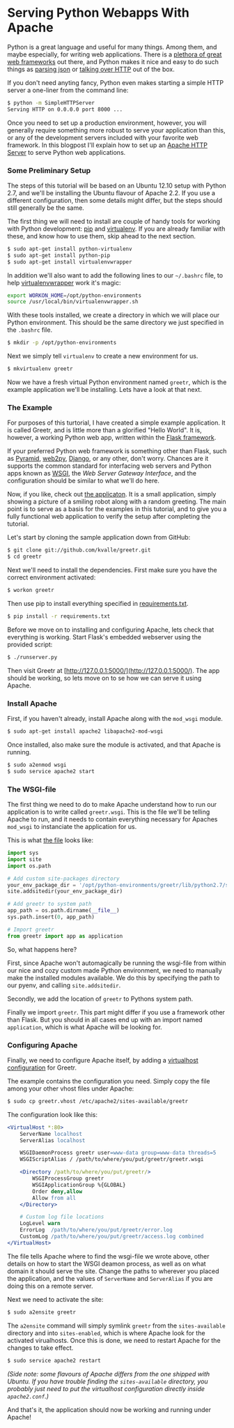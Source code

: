 Serving Python Webapps With Apache
===

Python is a great language and useful for many things. 
Among them, and maybe especially, for writing web applications.
There is a [plethora of great web frameworks](http://wiki.python.org/moin/WebFrameworks) out there, and Python makes it nice and easy to do such things as [parsing json](http://docs.python.org/2/library/json.html) or [talking over HTTP](http://docs.python.org/2/library/httplib.html#module-httplib) out of the box.

If you don't need anyting fancy, Python even makes starting a simple HTTP server a one-liner from the command line:

```bash
$ python -m SimpleHTTPServer
Serving HTTP on 0.0.0.0 port 8000 ...
```

Once you need to set up a production environment, however, you will generally require something more robust to serve your application than this, or any of the development servers included with your favorite web framework.
In this blogpost I'll explain how to set up an [Apache HTTP Server](http://httpd.apache.org/) to serve Python web applications.

### Some Preliminary Setup

The steps of this tutorial will be based on an Ubuntu 12.10 setup with Python 2.7, and we'll be installing the Ubuntu flavour of Apache 2.2.
If you use a different configuration, then some details might differ, but the steps should still generally be the same.

The first thing we will need to install are couple of handy tools for working with Python development: [pip](http://www.pip-installer.org/en/latest/) and [virtualenv](http://www.virtualenv.org/en/latest/).
If you are already familiar with these, and know how to use them, skip ahead to the next section.

```bash
$ sudo apt-get install python-virtualenv
$ sudo apt-get install python-pip
$ sudo apt-get install virtualenvwrapper
```

In addition we'll also want to add the following lines to our `~/.bashrc` file, to help [virtualenvwrapper](http://virtualenvwrapper.readthedocs.org/en/latest/) work it's magic:

```bash
export WORKON_HOME=/opt/python-environments
source /usr/local/bin/virtualenvwrapper.sh
```

With these tools installed, we create a directory in which we will place our Python environment.
This should be the same directory we just specified in the `.bashrc` file.

```bash
$ mkdir -p /opt/python-environments
```

Next we simply tell `virtualenv` to create a new environment for us.

```bash
$ mkvirtualenv greetr
```

Now we have a fresh virtual Python environment named `greetr`, which is the example application we'll be installing.
Lets have a look at that next.

### The Example

For purposes of this turtorial, I have created a simple example application.
It is called Greetr, and is little more than a glorified "Hello World".
It is, however, a working Python web app, written within the [Flask framework](http://flask.pocoo.org/).

If your preferred Python web framework is something other than Flask, such as [Pyramid](http://www.pylonsproject.org/), [web2py](http://www.web2py.com/), [Django](https://www.djangoproject.com/), or any other, don't worry.
Chances are it supports the common standard for interfacing web servers and Python apps known as [WSGI](http://wsgi.readthedocs.org/en/latest/), the *Web Server Gateway Interface*, and the configuration should be similar to what we'll do here.

Now, if you like, check out [the applicaton](https://github.com/kvalle/greetr).
It is a small application, simply showing a picture of a smiling robot along with a random greeting.
The main point is to serve as a basis for the examples in this tutorial, and to give you a fully functional web application to verify the setup after completing the tutorial.

Let's start by cloning the sample application down from GitHub:

```bash
$ git clone git://github.com/kvalle/greetr.git
$ cd greetr
```

Next we'll need to install the dependencies.
First make sure you have the correct environment activated:

```bash
$ workon greetr
```

Then use pip to install everything specified in [requirements.txt](https://github.com/kvalle/greetr/blob/master/requirements.txt).

```bash
$ pip install -r requirements.txt
```

Before we move on to installing and configuring Apache, lets check that everything is working.
Start Flask's embedded webserver using the provided script:

```bash
$ ./runserver.py
```

Then visit Greetr at [http://127.0.0.1:5000/](http://127.0.0.1:5000/). The app should be working, so lets move on to se how we can serve it using Apache.

### Install Apache

First, if you haven't already, install Apache along with the `mod_wsgi` module.

```bash
$ sudo apt-get install apache2 libapache2-mod-wsgi
```

Once installed, also make sure the module is activated, and that Apache is running.

```bash
$ sudo a2enmod wsgi
$ sudo service apache2 start
```

### The WSGI-file

The first thing we need to do to make Apache understand how to run our application is to write called `greetr.wsgi`.
This is the file we'll be telling Apache to run, and it needs to contain everything necessary for Apaches `mod_wsgi` to instanciate the application for us.

This is what [the file](https://github.com/kvalle/greetr/blob/master/greetr.wsgi) looks like:

```python
import sys
import site
import os.path

# Add custom site-packages directory
your_env_package_dir = '/opt/python-environments/greetr/lib/python2.7/site-packages'
site.addsitedir(your_env_package_dir)

# Add greetr to system path
app_path = os.path.dirname(__file__)
sys.path.insert(0, app_path)

# Import greetr
from greetr import app as application
```

So, what happens here?

First, since Apache won't automagically be running the wsgi-file from within our nice and cozy custom made Python environment, we need to manually make the installed modules available.
We do this by specifying the path to our pyenv, and calling `site.addsitedir`.

Secondly, we add the location of `greetr` to Pythons system path.

Finally we import `greetr`. 
This part might differ if you use a framework other than Flask.
But you should in all cases end up with an import named `application`, which is what Apache will be looking for.

### Configuring Apache

Finally, we need to configure Apache itself, by adding a [virtualhost configuration](http://httpd.apache.org/docs/2.2/vhosts/) for Greetr.

The example contains the configuration you need. 
Simply copy the file among your other vhost files under Apache:

```bash
$ sudo cp greetr.vhost /etc/apache2/sites-available/greetr
```

The configuration look like this:

```apache
<VirtualHost *:80>
    ServerName localhost
    ServerAlias localhost

    WSGIDaemonProcess greetr user=www-data group=www-data threads=5
    WSGIScriptAlias / /path/to/where/you/put/greetr/greetr.wsgi

    <Directory /path/to/where/you/put/greetr/>
        WSGIProcessGroup greetr
        WSGIApplicationGroup %{GLOBAL}
        Order deny,allow
        Allow from all
    </Directory>

    # Custom log file locations
    LogLevel warn
    ErrorLog  /path/to/where/you/put/greetr/error.log
    CustomLog /path/to/where/you/put/greetr/access.log combined
</VirtualHost>
```

The file tells Apache where to find the wsgi-file we wrote above, other details on how to start the WSGI deamon process, as well as on what domain it should serve the site.
Change the paths to wherever you placed the application, and the values of `ServerName` and `ServerAlias` if you are doing this on a remote server.

Next we need to activate the site:

```bash
$ sudo a2ensite greetr
```

The `a2ensite` command will simply symlink `greetr` from the `sites-available` directory and into `sites-enabled`, which is where Apache look for the activated virualhosts.
Once this is done, we need to restart Apache for the changes to take effect.

```bash
$ sudo service apache2 restart
```

*(Side note: some flavours of Apache differs from the one shipped with Ubuntu. If you have trouble finding the `sites-available` directory, you probably just need to put the virtualhost configuration directly inside `apache2.conf`.)*

And that's it, the application should now be working and running under Apache!
